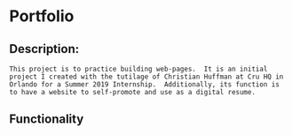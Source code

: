 # Portfolio

## Description:

    This project is to practice building web-pages.  It is an initial project I created with the tutilage of Christian Huffman at Cru HQ in Orlando for a Summer 2019 Internship.  Additionally, its function is to have a website to self-promote and use as a digital resume.

## Functionality
